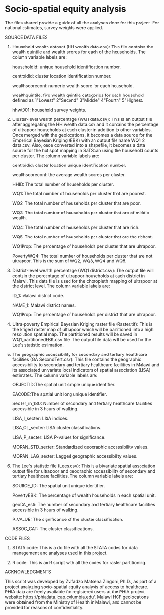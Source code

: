 # Socio-spatial equity analysis

The files shared provide a guide of all the analyses done for this project. For national estimates, survey weights were applied.

SOURCE DATA FILES

1. Household wealth dataset (HH wealth data.csv): This file contains the wealth quintile and wealth scores for each of the households. The column variable labels are:
   
      householdid: unique household identification number.

     centroidid: cluster location identification number.

     wealthscorecont: numeric wealth score for each household.

     wealthquintile: five wealth quintile categories for each household defined as 1"Lowest" 2"Second" 3"Middle" 4"Fourth" 5"Highest.

     hhwt001: household survey weights.

2. Cluster-level wealth percentage (WQ1 data.csv): This is an output file after aggregating the HH wealth data.csv and it contains the percentage of ultrapoor households at each cluster in addition to other variables. Once merged with the geolocations, it becomes a data source for the Emperical Bayesian Kriging (EBK) with an output file name WQ1_2 data.csv. Also, once converted into a shapefile, it becomes a data source for the hot spot mapping in SaTScan using the household counts per cluster. The column variable labels are:
   
    centroidid: cluster location unique identification number.

    wealthscorecont: the average wealth scores per cluster.

    HHID: The total number of households per cluster.

    WQ1: The total number of households per cluster that are poorest.

    WQ2: The total number of households per cluster that are poor.

    WQ3: The total number of households per cluster that are of middle wealth.

    WQ4: The total number of households per cluster that are rich.

    WQ5: The total number of households per cluster that are the richest.

    WQ1Prop: The percentage of households per cluster that are ultrapoor.

   PovertyWQ4: The total number of households per cluster that are not ultrapoor. This is the sum of WQ2, WQ3, WQ4 and WQ5.

3. District-level wealth percentage (WQ1 district.csv): The output file will contain the percentage of ultrapoor households at each district in Malawi. This data file is used for the choropleth mapping of ultrapoor at the district level. The column variable labels are:
   
   ID_1: Malawi district code.

   NAME_1: Malawi district names.

   WQ1Prop: The percentage of households per district that are ultrapoor.

4. Ultra-poverty Empirical Bayesian Kriging raster file (Raster.tif): This is the kriged raster map of ultrapoor which will be partitioned into a high resolution spatial map. The partitioned results will be saved in WQ1_partitionedEBK.csv file. The output file data will be used for the Lee's statistic estimation.

5. The geographic accessibility for secondary and tertiary healthcare facilities (GA SecondTert.csv): This file contains the geographic accessibility to secondary and tertiary healthcare facilities in Malawi and its associated univariate local indicators of spatial association (LISA) estimates. The column variable labels are:
   
   OBJECTID:The spatial unit simple unique identifier.
   
   EACODE:The spatial unit long unique identifier.
   
   SecTer_in_180: Number of secondary and tertiary healthcare facilities accessible in 3 hours of walking.
   
   LISA_I_secter: LISA indices.
   
   LISA_CL_secter: LISA cluster classifications.
   
   LISA_P_secter: LISA P-values for significance.
   
   MORAN_STD_secter: Standardized geographic accessibility values.
   
   MORAN_LAG_secter: Lagged geographic accessibility values.

7. The Lee's statistic file (Lees.csv): This is a bivariate spatial association output file for ultrapoor and geographic accessibility of secondary and tertiary healthcare facilities. The column variable labels are:

   SOURCE_ID: The spatial unit unique identifier.

   PovertyEBK: The percentage of wealth households in each spatial unit.

   geoDA_esti: The number of secondary and tertiary healthcare facilities accessible in 3 hours of walking.

   P_VALUE: The significance of the cluster classification.

   ASSOC_CAT: The cluster classifications.

CODE FILES

1. STATA code: This is a do file with all the STATA codes for data management and analyses used in this project.

2. R code: This is an R script with all the codes for raster partitioning.


ACKNOWLEDGMENTS 

This script was developed by Zvifadzo Matsena Zingoni, Ph.D., as part of a project analyzing socio-spatial equity analysis of access to healthcare. PHIA data are freely available for registered users at the PHIA project website: https://phiadata.icap.columbia.edu/. Malawi HCF geolocations were obtained from the Ministry of Health in Malawi, and cannot be provided for reasons of confidentiality.

